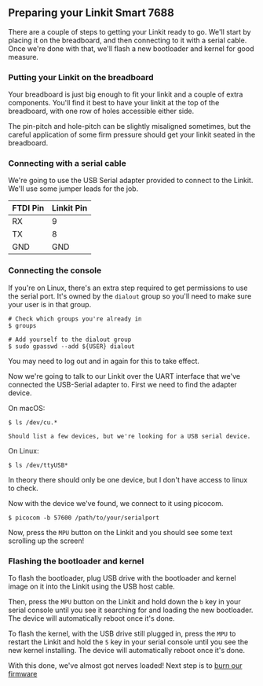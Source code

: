 ## Preparing your Linkit Smart 7688

There are a couple of steps to getting your Linkit ready to go. We'll start by placing it on the breadboard, and then connecting to it with a serial cable. Once we're done with that, we'll flash a new bootloader and kernel for good measure.

### Putting your Linkit on the breadboard

Your breadboard is just big enough to fit your linkit and a couple of extra components. You'll find it best to have your linkit at the top of the breadboard, with one row of holes accessible either side.

The pin-pitch and hole-pitch can be slightly misaligned sometimes, but the careful application of some firm pressure should get your linkit seated in the breadboard.

### Connecting with a serial cable

We're going to use the USB Serial adapter provided to connect to the Linkit. We'll use some jumper leads for the job.

| FTDI Pin | Linkit Pin |
| -------- | ---------- |
| RX       | 9          |
| TX       | 8          |
| GND      | GND        |



### Connecting the console

If you're on Linux, there's an extra step required to get permissions to use the
serial port. It's owned by the `dialout` group so you'll need to make sure your
user is in that group.

```
# Check which groups you're already in
$ groups

# Add yourself to the dialout group
$ sudo gpasswd --add ${USER} dialout
```

You may need to log out and in again for this to take effect.

Now we're going to talk to our Linkit over the UART interface that we've connected the USB-Serial adapter to. First we need to find the adapter device.

On macOS:

```
$ ls /dev/cu.*

Should list a few devices, but we're looking for a USB serial device.

```

On Linux:
```
$ ls /dev/ttyUSB*

```
In theory there should only be one device, but I don't have access to linux to check.

Now with the device we've found, we connect to it using picocom.

```
$ picocom -b 57600 /path/to/your/serialport
```

Now, press the `MPU` button on the Linkit and you should see some text scrolling up the screen!

### Flashing the bootloader and kernel

To flash the bootloader, plug  USB drive with the bootloader and kernel image on it into the Linkit using the USB host cable.

Then, press the `MPU` button on the Linkit and hold down the `b` key in your serial console until you see it searching for and loading the new bootloader. The device will automatically reboot once it's done.

To flash the kernel, with the USB drive still plugged in, press the `MPU` to restart the Linkit and hold the `5` key in your serial console until you see the new kernel installing. The device will automatically reboot once it's done.

With this done, we've almost got nerves loaded! Next step is to [burn our firmware](03_burn_firmware)
